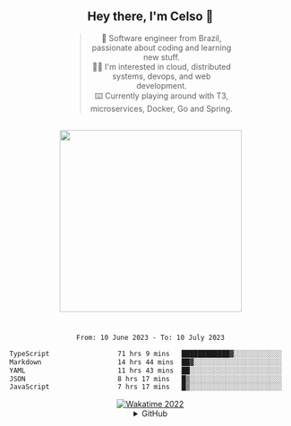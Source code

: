 <div align="center">

## Hey there, I'm Celso 🙂

<div style="max-width: 300px; ">

> 🦉 Software engineer from Brazil, passionate about coding and learning new stuff.<br>
> 🧙‍♂️ I'm interested in cloud, distributed systems, devops, and web development.<br>
> ⌨️ Currently playing around with T3, microservices, Docker, Go and Spring.<br>

</div>

<img src="https://skillicons.dev/icons?i=ts,js,java,go,nodejs,nestjs,spring,react,nextjs,docker,ansible" width="325"  style="margin-top:1rem;"/>

<!-- <details> -->
<!-- <summary>🛠 Other Skills</summary> -->
<!---->
<!-- <div align=""> -->
<!--   -->
<!-- [![TypeScript](https://img.shields.io/badge/TypeScript-007ACC?style=for-the-badge&logo=typescript&logoColor=white)](https://www.typescriptlang.org/docs/handbook/2/basic-types.html) -->
<!-- ![Go/Golang](https://img.shields.io/badge/go-%2300ADD8.svg?logo=go&logoColor=white&style=for-the-badge) -->
<!-- ![Java](https://res.cloudinary.com/practicaldev/image/fetch/s--KR6jSVNe--/c_limit%2Cf_auto%2Cfl_progressive%2Cq_auto%2Cw_880/https://img.shields.io/badge/Java-ED8B00%3Fstyle%3Dfor-the-badge%26logo%3Djava%26logoColor%3Dwhite) -->
<!-- ![Ruby](https://img.shields.io/badge/ruby-%23CC342D.svg?style=for-the-badge&logo=ruby&logoColor=white) -->
<!-- ![Lua](https://img.shields.io/badge/lua-%232C2D72.svg?style=for-the-badge&logo=lua&logoColor=white) -->
<!-- [![NestJS](https://img.shields.io/badge/nestjs-%23E0234E.svg?logo=nestjs&logoColor=white&style=for-the-badge)](https://docs.nestjs.com/) -->
<!-- [![Nodejs](https://img.shields.io/badge/Node.js-43853D?style=for-the-badge&logo=node.js&logoColor=white)](https://nodejs.org/en/docs/) -->
<!-- ![Express.js](https://img.shields.io/badge/express.js-%23404d59.svg?logo=express&logoColor=%2361DAFB&style=for-the-badge) -->
<!-- [![Prisma](https://img.shields.io/badge/Prisma-3982CE?style=for-the-badge&logo=Prisma&logoColor=white)](https://www.prisma.io/docs/) -->
<!-- [![Jest](https://img.shields.io/badge/-jest-%23C21325?style=for-the-badge&logo=jest&logoColor=white)](https://jestjs.io/) -->
<!-- ![Spring](https://img.shields.io/badge/spring-%236DB33F.svg?logo=spring&logoColor=white&style=for-the-badge) -->
<!-- [![Vue.js](https://img.shields.io/badge/vuejs-%2335495e.svg?logo=vuedotjs&logoColor=%234FC08D&style=for-the-badge)](https://vuejs.org/guide/) -->
<!-- [![React](https://img.shields.io/badge/React-20232A?style=for-the-badge&logo=react&logoColor=61DAFB)](https://reactjs.org/) -->
<!-- ![Angular](https://img.shields.io/badge/angular-%23DD0031.svg?style=for-the-badge&logo=angular&logoColor=white) -->
<!-- ![SASS](https://img.shields.io/badge/SASS-hotpink.svg?logo=SASS&logoColor=white&style=for-the-badge) -->
<!-- [![TailwindCSS](https://img.shields.io/badge/tailwindcss-%2338B2AC.svg?style=for-the-badge&logo=tailwind-css&logoColor=white)](https://tailwindcss.com/) -->
<!-- [![Postgres](https://img.shields.io/badge/PostgreSQL-316192?style=for-the-badge&logo=postgresql&logoColor=white)](https://www.postgresql.org/) -->
<!-- ![MySQL](https://img.shields.io/badge/mysql-%2300f.svg?logo=mysql&logoColor=white&style=for-the-badge) -->
<!-- [![MongoDB](https://img.shields.io/badge/MongoDB-%234ea94b.svg?style=for-the-badge&logo=mongodb&logoColor=white)](https://www.mongodb.com/docs/) -->
<!-- ![Redis](https://img.shields.io/badge/redis-%23DD0031.svg?logo=redis&logoColor=white&style=for-the-badge) -->
<!-- [![Docker](https://img.shields.io/badge/docker-%230db7ed.svg?style=for-the-badge&logo=docker&logoColor=white)](https://docs.docker.com/) -->
<!-- ![Nginx](https://img.shields.io/badge/nginx-%23009639.svg?style=for-the-badge&logo=nginx&logoColor=white) -->
<!-- ![Vagrant](https://img.shields.io/badge/vagrant-%231563FF.svg?style=for-the-badge&logo=vagrant&logoColor=white) -->
<!-- ![AWS](https://img.shields.io/badge/AWS-%23FF9900.svg?style=for-the-badge&logo=amazon-aws&logoColor=white) -->
<!-- ![Cypress](https://img.shields.io/badge/Cypress-17202C?style=for-the-badge&logo=cypress&logoColor=white) -->
<!-- ![Git](https://img.shields.io/badge/git-%23F05033.svg?style=for-the-badge&logo=git&logoColor=white) -->
<!-- [![Linux](https://img.shields.io/badge/Linux-FCC624?style=for-the-badge&logo=linux&logoColor=black)](https://github.com/torvalds/linux) -->
<!-- ![Shell Script](https://img.shields.io/badge/shell_script-%23121011.svg?logo=gnu-bash&logoColor=white&style=for-the-badge) -->
<!--  </div> -->

#

<cr/>

<div style="max-width: 700px;">

<!--START_SECTION:waka-->

```txt
From: 10 June 2023 - To: 10 July 2023

TypeScript                 71 hrs 9 mins   ████████████▓░░░░░░░░░░░░   51.10 %
Markdown                   14 hrs 44 mins  ██▓░░░░░░░░░░░░░░░░░░░░░░   10.59 %
YAML                       11 hrs 43 mins  ██░░░░░░░░░░░░░░░░░░░░░░░   08.42 %
JSON                       8 hrs 17 mins   █▒░░░░░░░░░░░░░░░░░░░░░░░   05.95 %
JavaScript                 7 hrs 17 mins   █▒░░░░░░░░░░░░░░░░░░░░░░░   05.24 %
```

<!--END_SECTION:waka-->

</div>

<a href="https://wakatime.com/@8a52c0fd-ec78-403a-81d0-07c674c564b3" title="Time coded since Jan 17 2022">
<img src="https://wakatime.com/badge/user/8a52c0fd-ec78-403a-81d0-07c674c564b3.svg" alt="Wakatime 2022" title="Time coded since Jan 17 2022" />
</a>

<details>
<summary>GitHub</summary>
<div>

<img src="http://github-readme-stats.vercel.app/api/top-langs/?username=celsobenedetti&layout=compact&custom_title=Languages&include_all_commits=true&count_private=true&langs_count=6&theme=transparent&bg_color=00000000" height="180em"/>
<img src="https://streak-stats.demolab.com?user=celsobenedetti&theme=transparent" height="180rem"/>

</div>
</details>

</div>
